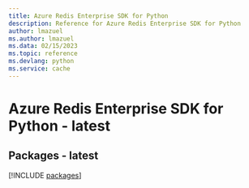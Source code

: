 ```yaml
---
title: Azure Redis Enterprise SDK for Python
description: Reference for Azure Redis Enterprise SDK for Python
author: lmazuel
ms.author: lmazuel
ms.data: 02/15/2023
ms.topic: reference
ms.devlang: python
ms.service: cache
---
```

# Azure Redis Enterprise SDK for Python - latest
## Packages - latest
[!INCLUDE [packages](redis-enterprise-index.md)]
